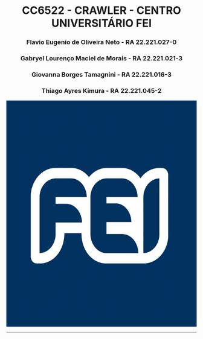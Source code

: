 <h1 align="center">
  CC6522 - CRAWLER - CENTRO UNIVERSITÁRIO FEI
</h1>

<h3 align="center">Flavio Eugenio de Oliveira Neto - RA 22.221.027-0</h3>
<h3 align="center">Gabryel Lourenço Maciel de Morais - RA 22.221.021-3</h3>
<h3 align="center"> Giovanna Borges Tamagnini - RA 22.221.016-3</h3>
<h3 align="center">Thiago Ayres Kimura - RA 22.221.045-2</h3>
 

<p align="center">
  <img alt="Logo" align="center" src ="https://github.com/gtamagnini/Biblioteca-FEI/blob/main/Image/FEI.jpg" width="700" height="600"></img>
<p>

***

